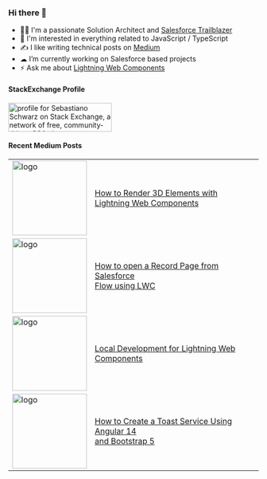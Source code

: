 ### Hi there 👋

- 👨‍💻 I'm a passionate Solution Architect and [Salesforce Trailblazer](https://www.salesforce.com/trailblazer/sebastiano-schwarz)
- 👀 I'm interested in everything related to JavaScript / TypeScript
- ✍️ I like writing technical posts on [Medium](https://medium.com/@svierk)
- ☁ I’m currently working on Salesforce based projects
- ⚡️ Ask me about [Lightning Web Components](https://developer.salesforce.com/docs/component-library/documentation/en/lwc)

#### StackExchange Profile

<a href="https://stackexchange.com/users/8147444/sebastiano-schwarz"><img src="https://stackexchange.com/users/flair/8147444.png?theme=dark" width="208" height="58" alt="profile for Sebastiano Schwarz on Stack Exchange, a network of free, community-driven Q&amp;A sites" title="profile for Sebastiano Schwarz on Stack Exchange, a network of free, community-driven Q&amp;A sites" /></a>

#### Recent Medium Posts

<table>
  <tr>
    <td>
      <a
        href="https://medium.com/capgemini-salesforce-architects/how-to-render-3d-elements-with-lightning-web-components-7f603129d5f0"
      >
        <img
          src="https://miro.medium.com/v2/resize:fit:1400/0*8sLfOjFNIkU_QozN"
          alt="logo"
          width="150"
        />
      </a>
    </td>
    <td>
      <a
        href="https://medium.com/capgemini-salesforce-architects/how-to-render-3d-elements-with-lightning-web-components-7f603129d5f0"
        >How to Render 3D Elements with <br />
        Lightning Web Components</a
      >
    </td>
  </tr>
  <tr>
    <td>
      <a
        href="https://medium.com/javascript-in-plain-english/how-to-open-a-record-page-from-salesforce-flow-using-lwc-a8a94bc0c9ba"
      >
        <img
          src="https://miro.medium.com/v2/resize:fit:1400/1*czl_S5w0tx1Gn1449XMFkg.gif"
          alt="logo"
          width="150"
        />
      </a>
    </td>
    <td>
      <a
        href="https://medium.com/javascript-in-plain-english/how-to-open-a-record-page-from-salesforce-flow-using-lwc-a8a94bc0c9ba"
        >How to open a Record Page from Salesforce <br />
        Flow using LWC</a
      >
    </td>
  </tr>
  <tr>
    <td>
      <a
        href="https://medium.com/capgemini-salesforce-architects/local-development-for-lightning-web-components-7a3fdc1c4b7d"
      >
        <img
          src="https://miro.medium.com/v2/resize:fit:1400/1*WrIe8vWhnDGLkBjLZKLGgQ.gif"
          alt="logo"
          width="150"
        />
      </a>
    </td>
    <td>
      <a
        href="https://medium.com/capgemini-salesforce-architects/local-development-for-lightning-web-components-7a3fdc1c4b7d"
        >Local Development for Lightning Web Components</a
      >
    </td>
  </tr>
  <tr>
    <td>
      <a
        href="https://medium.com/better-programming/how-to-create-a-toast-service-using-angular-13-and-bootstrap-5-494e5c66627"
      >
        <img
          src="https://miro.medium.com/v2/resize:fit:1400/1*sEUYh4Mjj1KlLKyn6Iln8w.gif"
          alt="logo"
          width="150"
        />
      </a>
    </td>
    <td>
      <a
        href="https://medium.com/better-programming/how-to-create-a-toast-service-using-angular-13-and-bootstrap-5-494e5c66627"
        >How to Create a Toast Service Using Angular 14 <br />
        and Bootstrap 5</a
      >
    </td>
  </tr>
</table>
